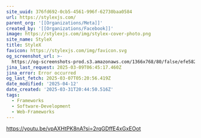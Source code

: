 ```yaml
---
site_uuid: 376fd692-0cb5-4561-996f-62730baa0584
url: https://stylexjs.com/
parent_org: '[[Organizations/Meta]]'
created_by: '[[Organizations/Facebook]]'
image: https://stylexjs.com/img/stylex-cover-photo.png
site_name: StyleX
title: StyleX
favicon: https://stylexjs.com/img/favicon.svg
og_screenshot_url: >-
  https://og-screenshots-prod.s3.amazonaws.com/1366x768/80/false/efe582b5b3be4e34f26e8258e198e9bf25b02e099b450541d6561060d7652f1f.jpeg
jina_last_request: 2025-03-09T06:45:17.460Z
jina_error: Error occurred
og_last_fetch: 2025-03-07T05:20:56.419Z
date_modified: '2025-04-12'
date_created: '2025-03-31T20:44:50.516Z'
tags:
  - Frameworks
  - Software-Development
  - Web-Frameworks
---
```













https://youtu.be/vpAXHtPK8nA?si=2rqGDffE4xGxEOot
